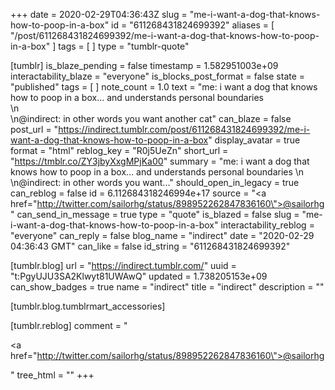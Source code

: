 +++
date = 2020-02-29T04:36:43Z
slug = "me-i-want-a-dog-that-knows-how-to-poop-in-a-box"
id = "611268431824699392"
aliases = [ "/post/611268431824699392/me-i-want-a-dog-that-knows-how-to-poop-in-a-box" ]
tags = [ ]
type = "tumblr-quote"

[tumblr]
is_blaze_pending = false
timestamp = 1.582951003e+09
interactability_blaze = "everyone"
is_blocks_post_format = false
state = "published"
tags = [ ]
note_count = 1.0
text = "me: i want a dog that knows how to poop in a box&hellip; and understands personal boundaries<br/>\n<br/>\n@indirect: in other words you want another cat"
can_blaze = false
post_url = "https://indirect.tumblr.com/post/611268431824699392/me-i-want-a-dog-that-knows-how-to-poop-in-a-box"
display_avatar = true
format = "html"
reblog_key = "R0j5UeZn"
short_url = "https://tmblr.co/ZY3jbyXxgMPjKa00"
summary = "me: i want a dog that knows how to poop in a box… and understands personal boundaries \n \n@indirect: in other words you want..."
should_open_in_legacy = true
can_reblog = false
id = 6.112684318246994e+17
source = "<a href=\"http://twitter.com/sailorhg/status/898952262847836160\">@sailorhg</a>"
can_send_in_message = true
type = "quote"
is_blazed = false
slug = "me-i-want-a-dog-that-knows-how-to-poop-in-a-box"
interactability_reblog = "everyone"
can_reply = false
blog_name = "indirect"
date = "2020-02-29 04:36:43 GMT"
can_like = false
id_string = "611268431824699392"

[tumblr.blog]
url = "https://indirect.tumblr.com/"
uuid = "t:PgyUJU3SA2Klwyt81UWAwQ"
updated = 1.738205153e+09
can_show_badges = true
name = "indirect"
title = "indirect"
description = ""

[tumblr.blog.tumblrmart_accessories]

[tumblr.reblog]
comment = "<p><a href=\"http://twitter.com/sailorhg/status/898952262847836160\">@sailorhg</a></p>"
tree_html = ""
+++
